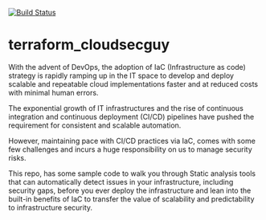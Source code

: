 [![Build Status](https://dev.azure.com/vasantkumarchinnipilli/FirstProject_July/_apis/build/status/vchinnipilli.terraform_cloudsecguy?branchName=master)](https://dev.azure.com/vasantkumarchinnipilli/FirstProject_July/_build/latest?definitionId=10&branchName=master)

# terraform_cloudsecguy

With the advent of DevOps, the adoption of IaC (Infrastructure as code) strategy is rapidly ramping up in the IT space to develop and deploy scalable and repeatable cloud implementations faster and at reduced costs with minimal human errors.  

The exponential growth of IT infrastructures and the rise of continuous integration and continuous deployment (CI/CD) pipelines have pushed the requirement for consistent and scalable automation. 

However, maintaining pace with CI/CD practices via IaC, comes with some few challenges and incurs a huge responsibility on us to manage security risks.

This repo, has some sample code to walk you through Static analysis tools that can automatically detect issues in your infrastructure, including security gaps, before you ever deploy the infrastructure and lean into the built-in benefits of IaC to transfer the value of scalability and predictability to infrastructure security.
